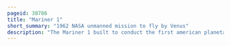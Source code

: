 ```yaml
---
pageid: 38786
title: "Mariner 1"
short_summary: "1962 NASA unmanned mission to fly by Venus"
description: "The Mariner 1 built to conduct the first american planetary Flyby of Venus was the first Spacecraft from Nasa's interplanetary Mariner Program. The Design of Mariner 1 was developed by the Jet Propulsion Laboratory and originally planned to be a purpose-built Probe launched in Summer 1962. Mariner 1, were then adapted from the Lighter Ranger Lunar Spacecraft. Mariner 1 carried a Suite of Experiments to determine the Temperature of Venus as well as measuring magnetic Fields and charged Particles near the Planet and interplanetary Space."
---
```

